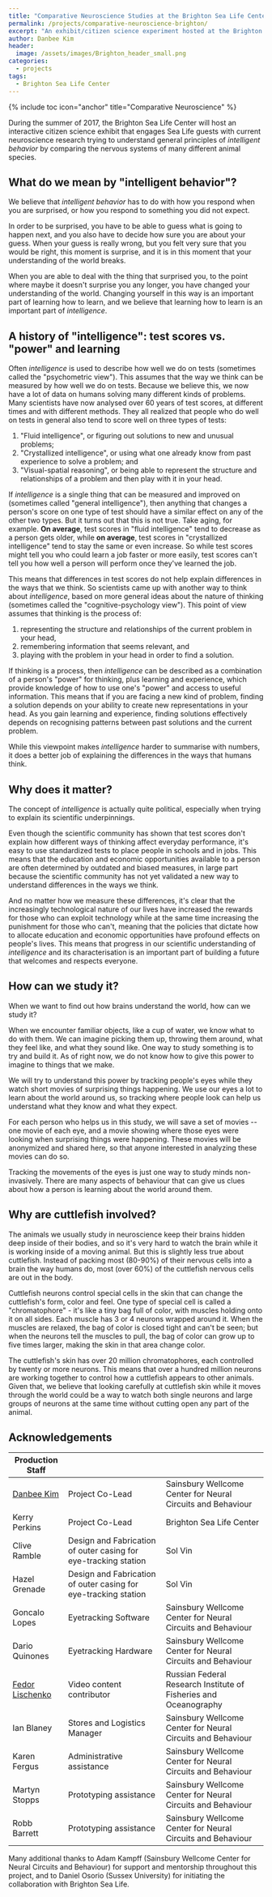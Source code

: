 ```yaml
---
title: "Comparative Neuroscience Studies at the Brighton Sea Life Center"
permalink: /projects/comparative-neuroscience-brighton/
excerpt: "An exhibit/citizen science experiment hosted at the Brighton Sea Life Center, July-August 2017."
author: Danbee Kim
header:
  image: /assets/images/Brighton_header_small.png
categories:
  - projects
tags:
  - Brighton Sea Life Center
---
```


{% include toc icon="anchor" title="Comparative Neuroscience" %}

During the summer of 2017, the Brighton Sea Life Center will host an interactive citizen science exhibit that engages Sea Life guests with current neuroscience research trying to understand general principles of _intelligent behavior_ by comparing the nervous systems of many different animal species. 

## What do we mean by "intelligent behavior"?

We believe that _intelligent behavior_ has to do with how you respond when you are surprised, or how you respond to something you did not expect.

In order to be surprised, you have to be able to guess what is going to happen next, and you also have to decide how sure you are about your guess. When your guess is really wrong, but you felt very sure that you would be right, this moment is surprise, and it is in this moment that your understanding of the world breaks.

When you are able to deal with the thing that surprised you, to the point where maybe it doesn't surprise you any longer, you have changed your understanding of the world. Changing yourself in this way is an important part of learning how to learn, and we believe that learning how to learn is an important part of _intelligence_. 

## A history of "intelligence": test scores vs. "power" and learning

Often _intelligence_ is used to describe how well we do on tests (sometimes called the "psychometric view"). This assumes that the way we think can be measured by how well we do on tests. Because we believe this, we now have a lot of data on humans solving many different kinds of problems. Many scientists have now analysed over 60 years of test scores, at different times and with different methods. They all realized that people who do well on tests in general also tend to score well on three types of tests:
 
  1. "Fluid intelligence", or figuring out solutions to new and unusual problems;
  2. "Crystallized intelligence", or using what one already know from past experience to solve a problem; and
  3. "Visual-spatial reasoning", or being able to represent the structure and relationships of a problem and then play with it in your head.
 
If _intelligence_ is a single thing that can be measured and improved on (sometimes called "general intelligence"), then anything that changes a person's score on one type of test should have a similar effect on any of the other two types. But it turns out that this is not true. Take aging, for example. **On average**, test scores in "fluid intelligence" tend to decrease as a person gets older, while **on average**, test scores in "crystallized intelligence" tend to stay the same or even increase. So while test scores might tell you who could learn a job faster or more easily, test scores can't tell you how well a person will perform once they've learned the job.
 
This means that differences in test scores do not help explain differences in the ways that we think. So scientists came up with another way to think about _intelligence_, based on more general ideas about the nature of thinking (sometimes called the "cognitive-psychology view"). This point of view assumes that thinking is the process of:
 
  1. representing the structure and relationships of the current problem in your head,
  2. remembering information that seems relevant, and
  3. playing with the problem in your head in order to find a solution.
 
If thinking is a process, then _intelligence_ can be described as a combination of a person's "power" for thinking, plus learning and experience, which provide knowledge of how to use one's "power" and access to useful information. This means that if you are facing a new kind of problem, finding a solution depends on your ability to create new representations in your head. As you gain learning and experience, finding solutions effectively depends on recognising patterns between past solutions and the current problem. 

While this viewpoint makes _intelligence_ harder to summarise with numbers, it does a better job of explaining the differences in the ways that humans think.
 
## Why does it matter?
 
The concept of _intelligence_ is actually quite political, especially when trying to explain its scientific underpinnings. 
 
Even though the scientific community has shown that test scores don't explain how different ways of thinking affect everyday performance, it's easy to use standardized tests to place people in schools and in jobs. This means that the education and economic opportunities available to a person are often determined by outdated and biased measures, in large part because the scientific community has not yet validated a new way to understand differences in the ways we think. 

And no matter how we measure these differences, it's clear that the increasingly technological nature of our lives have increased the rewards for those who can exploit technology while at the same time increasing the punishment for those who can't, meaning that the policies that dictate how to allocate education and economic opportunities have profound effects on people's lives. This means that progress in our scientific understanding of _intelligence_ and its characterisation is an important part of building a future that welcomes and respects everyone. 

## How can we study it?

When we want to find out how brains understand the world, how can we study it?

When we encounter familiar objects, like a cup of water, we know what to do with them. We can imagine picking them up, throwing them around, what they feel like, and what they sound like. One way to study something is to try and build it. As of right now, we do not know how to give this power to imagine to things that we make.
 
We will try to understand this power by tracking people's eyes while they watch short movies of surprising things happening. We use our eyes a lot to learn about the world around us, so tracking where people look can help us understand what they know and what they expect.

For each person who helps us in this study, we will save a set of movies -- one movie of each eye, and a movie showing where those eyes were looking when surprising things were happening. These movies will be anonymized and shared here, so that anyone interested in analyzing these movies can do so. 

Tracking the movements of the eyes is just one way to study minds non-invasively. There are many aspects of behaviour that can give us clues about how a person is learning about the world around them. 
 
## Why are cuttlefish involved?
 
The animals we usually study in neuroscience keep their brains hidden deep inside of their bodies, and so it's very hard to watch the brain while it is working inside of a moving animal. But this is slightly less true about cuttlefish. Instead of packing most (80-90%) of their nervous cells into a brain the way humans do, most (over 60%) of the cuttlefish nervous cells are out in the body.
 
Cuttlefish neurons control special cells in the skin that can change the cuttlefish's form, color and feel. One type of special cell is called a "chromatophore" - it's like a tiny bag full of color, with muscles holding onto it on all sides. Each muscle has 3 or 4 neurons wrapped around it. When the muscles are relaxed, the bag of color is closed tight and can't be seen; but when the neurons tell the muscles to pull, the bag of color can grow up to five times larger, making the skin in that area change color.
 
The cuttlefish's skin has over 20 million chromatophores, each controlled by twenty or more neurons. This means that over a hundred million neurons are working together to control how a cuttlefish appears to other animals. Given that, we believe that looking carefully at cuttlefish skin while it moves through the world could be a way to watch both single neurons and large groups of neurons at the same time without cutting open any part of the animal.

## Acknowledgements

| Production Staff |                   |                                                              |
| ------           | ------            | ------                                                       |
| [Danbee Kim](mailto:danbee@alum.mit.edu) | Project Co-Lead | Sainsbury Wellcome Center for Neural Circuits and Behaviour  |
| Kerry Perkins    | Project Co-Lead   | Brighton Sea Life Center                                     |
| Clive Ramble     | Design and Fabrication of outer casing for eye-tracking station | Sol Vin  |
| Hazel Grenade    | Design and Fabrication of outer casing for eye-tracking station | Sol Vin  |
| Goncalo Lopes    | Eyetracking Software | Sainsbury Wellcome Center for Neural Circuits and Behaviour |
| Dario Quinones   | Eyetracking Hardware | Sainsbury Wellcome Center for Neural Circuits and Behaviour |
| [Fedor Lischenko](mailto:Fedor-LN@ya.ru) | Video content contributor | Russian Federal Research Institute of Fisheries and Oceanography |
| Ian Blaney       | Stores and Logistics Manager | Sainsbury Wellcome Center for Neural Circuits and Behaviour |
| Karen Fergus     | Administrative assistance | Sainsbury Wellcome Center for Neural Circuits and Behaviour |
| Martyn Stopps    | Prototyping assistance | Sainsbury Wellcome Center for Neural Circuits and Behaviour |
| Robb Barrett     | Prototyping assistance | Sainsbury Wellcome Center for Neural Circuits and Behaviour |

Many additional thanks to Adam Kampff (Sainsbury Wellcome Center for Neural Circuits and Behaviour) for support and mentorship throughout this project, and to Daniel Osorio (Sussex University) for initiating the collaboration with Brighton Sea Life.
